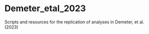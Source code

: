 # Demeter_etal_2023
Scripts and resources for the replication of analyses in Demeter, et al. (2023)
